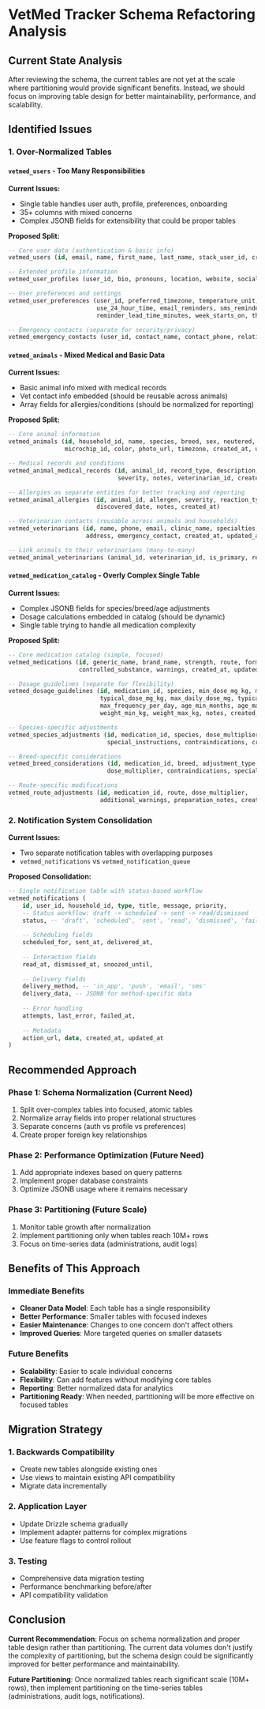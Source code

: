 # VetMed Tracker Schema Refactoring Analysis

## Current State Analysis

After reviewing the schema, the current tables are not yet at the scale where partitioning would provide significant benefits. Instead, we should focus on improving table design for better maintainability, performance, and scalability.

## Identified Issues

### 1. Over-Normalized Tables

#### `vetmed_users` - Too Many Responsibilities
**Current Issues:**
- Single table handles user auth, profile, preferences, onboarding
- 35+ columns with mixed concerns
- Complex JSONB fields for extensibility that could be proper tables

**Proposed Split:**
```sql
-- Core user data (authentication & basic info)
vetmed_users (id, email, name, first_name, last_name, stack_user_id, created_at, updated_at)

-- Extended profile information
vetmed_user_profiles (user_id, bio, pronouns, location, website, social_links, profile_visibility, profile_completed_at)

-- User preferences and settings
vetmed_user_preferences (user_id, preferred_timezone, temperature_unit, weight_unit, 
                         use_24_hour_time, email_reminders, sms_reminders, push_notifications,
                         reminder_lead_time_minutes, week_starts_on, theme, default_household_id, default_animal_id)

-- Emergency contacts (separate for security/privacy)
vetmed_emergency_contacts (user_id, contact_name, contact_phone, relationship, created_at)
```

#### `vetmed_animals` - Mixed Medical and Basic Data
**Current Issues:**
- Basic animal info mixed with medical records
- Vet contact info embedded (should be reusable across animals)
- Array fields for allergies/conditions (should be normalized for reporting)

**Proposed Split:**
```sql
-- Core animal information
vetmed_animals (id, household_id, name, species, breed, sex, neutered, dob, weight_kg, 
                microchip_id, color, photo_url, timezone, created_at, updated_at, deleted_at)

-- Medical records and conditions
vetmed_animal_medical_records (id, animal_id, record_type, description, diagnosed_date, 
                               severity, notes, veterinarian_id, created_at, updated_at)

-- Allergies as separate entities for better tracking and reporting
vetmed_animal_allergies (id, animal_id, allergen, severity, reaction_type, 
                         discovered_date, notes, created_at)

-- Veterinarian contacts (reusable across animals and households)
vetmed_veterinarians (id, name, phone, email, clinic_name, specialties, 
                      address, emergency_contact, created_at, updated_at)

-- Link animals to their veterinarians (many-to-many)
vetmed_animal_veterinarians (animal_id, veterinarian_id, is_primary, relationship_type)
```

#### `vetmed_medication_catalog` - Overly Complex Single Table
**Current Issues:**
- Complex JSONB fields for species/breed/age adjustments
- Dosage calculations embedded in catalog (should be dynamic)
- Single table trying to handle all medication complexity

**Proposed Split:**
```sql
-- Core medication catalog (simple, focused)
vetmed_medications (id, generic_name, brand_name, strength, route, form, 
                    controlled_substance, warnings, created_at, updated_at)

-- Dosage guidelines (separate for flexibility)
vetmed_dosage_guidelines (id, medication_id, species, min_dose_mg_kg, max_dose_mg_kg, 
                          typical_dose_mg_kg, max_daily_dose_mg, typical_frequency_hours,
                          max_frequency_per_day, age_min_months, age_max_months, 
                          weight_min_kg, weight_max_kg, notes, created_at)

-- Species-specific adjustments
vetmed_species_adjustments (id, medication_id, species, dose_multiplier, 
                            special_instructions, contraindications, created_at)

-- Breed-specific considerations
vetmed_breed_considerations (id, medication_id, breed, adjustment_type, 
                            dose_multiplier, contraindications, special_notes, created_at)

-- Route-specific modifications
vetmed_route_adjustments (id, medication_id, route, dose_multiplier, 
                          additional_warnings, preparation_notes, created_at)
```

### 2. Notification System Consolidation

**Current Issues:**
- Two separate notification tables with overlapping purposes
- `vetmed_notifications` vs `vetmed_notification_queue`

**Proposed Consolidation:**
```sql
-- Single notification table with status-based workflow
vetmed_notifications (
    id, user_id, household_id, type, title, message, priority,
    -- Status workflow: draft -> scheduled -> sent -> read/dismissed
    status, -- 'draft', 'scheduled', 'sent', 'read', 'dismissed', 'failed'
    
    -- Scheduling fields
    scheduled_for, sent_at, delivered_at,
    
    -- Interaction fields  
    read_at, dismissed_at, snoozed_until,
    
    -- Delivery fields
    delivery_method, -- 'in_app', 'push', 'email', 'sms'
    delivery_data, -- JSONB for method-specific data
    
    -- Error handling
    attempts, last_error, failed_at,
    
    -- Metadata
    action_url, data, created_at, updated_at
)
```

## Recommended Approach

### Phase 1: Schema Normalization (Current Need)
1. Split over-complex tables into focused, atomic tables
2. Normalize array fields into proper relational structures
3. Separate concerns (auth vs profile vs preferences)
4. Create proper foreign key relationships

### Phase 2: Performance Optimization (Future Need)
1. Add appropriate indexes based on query patterns
2. Implement proper database constraints
3. Optimize JSONB usage where it remains necessary

### Phase 3: Partitioning (Future Scale)
1. Monitor table growth after normalization
2. Implement partitioning only when tables reach 10M+ rows
3. Focus on time-series data (administrations, audit logs)

## Benefits of This Approach

### Immediate Benefits
- **Cleaner Data Model**: Each table has a single responsibility
- **Better Performance**: Smaller tables with focused indexes
- **Easier Maintenance**: Changes to one concern don't affect others
- **Improved Queries**: More targeted queries on smaller datasets

### Future Benefits
- **Scalability**: Easier to scale individual concerns
- **Flexibility**: Can add features without modifying core tables
- **Reporting**: Better normalized data for analytics
- **Partitioning Ready**: When needed, partitioning will be more effective on focused tables

## Migration Strategy

### 1. Backwards Compatibility
- Create new tables alongside existing ones
- Use views to maintain existing API compatibility
- Migrate data incrementally

### 2. Application Layer
- Update Drizzle schema gradually
- Implement adapter patterns for complex migrations
- Use feature flags to control rollout

### 3. Testing
- Comprehensive data migration testing
- Performance benchmarking before/after
- API compatibility validation

## Conclusion

**Current Recommendation**: Focus on schema normalization and proper table design rather than partitioning. The current data volumes don't justify the complexity of partitioning, but the schema design could be significantly improved for better performance and maintainability.

**Future Partitioning**: Once normalized tables reach significant scale (10M+ rows), then implement partitioning on the time-series tables (administrations, audit logs, notifications).
